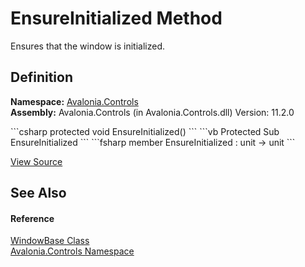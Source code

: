 # EnsureInitialized Method


Ensures that the window is initialized.



## Definition
**Namespace:** <a href="N_Avalonia_Controls">Avalonia.Controls</a>  
**Assembly:** Avalonia.Controls (in Avalonia.Controls.dll) Version: 11.2.0

<Tabs groupId="api-code-preview">
<TabItem value="csharp" label="C#">
```csharp
protected void EnsureInitialized()
```
</TabItem>
<TabItem value="vb" label="VB">
```vb
Protected Sub EnsureInitialized
```
</TabItem>
<TabItem value="fsharp" label="F#">
```fsharp
member EnsureInitialized : unit -> unit 
```
</TabItem>
</Tabs>



<a href="https://github.com/AvaloniaUI/Avalonia/tree/master/src/Avalonia.Controls/WindowBase.cs#L187" title="View the source code">View Source</a>



## See Also


#### Reference
<a href="T_Avalonia_Controls_WindowBase">WindowBase Class</a>  
<a href="N_Avalonia_Controls">Avalonia.Controls Namespace</a>  
